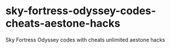 # sky-fortress-odyssey-codes-cheats-aestone-hacks
Sky Fortress Odyssey codes with cheats unlimited aestone hacks

